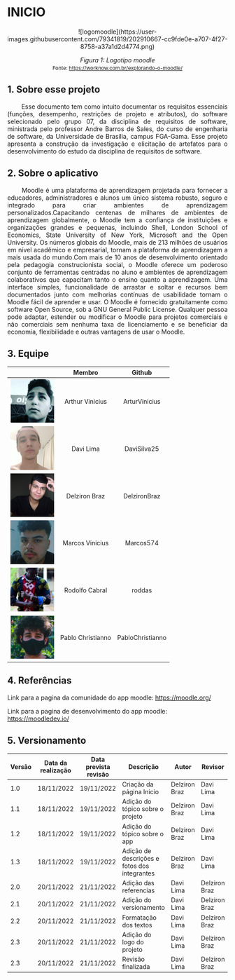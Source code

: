 # INICIO

<center>
![logomoodle](https://user-images.githubusercontent.com/79341819/202910667-cc9fde0e-a707-4f27-8758-a37a1d2d4774.png)

*Figura 1: Logotipo moodle*   
<small>Fonte: https://worknow.com.br/explorando-o-moodle/</small></center>

## 1. Sobre esse projeto

<p align = "justify"> &emsp;&emsp; Esse documento tem como intuito documentar os requisitos essenciais (funções, desempenho, restrições de projeto e atributos), do software selecionado pelo grupo 07, da disciplina de requisitos de software, ministrada pelo professor Andre Barros de Sales, do curso de engenharia de software, da Universidade de Brasília, campus FGA-Gama. Esse projeto apresenta a construção da investigação e elicitação de artefatos para o desenvolvimento do estudo da disciplina de requisitos de software.</p>

## 2. Sobre o aplicativo

<p align = "justify"> &emsp;&emsp; Moodle é uma plataforma de aprendizagem projetada para fornecer a educadores, administradores e alunos um único sistema robusto, seguro e integrado para criar ambientes de aprendizagem personalizados.Capacitando centenas de milhares de ambientes de aprendizagem globalmente, o Moodle tem a confiança de instituições e organizações grandes e pequenas, incluindo Shell, London School of Economics, State University of New York, Microsoft and the Open University. Os números globais do Moodle, mais de 213 milhões de usuários em nível acadêmico e empresarial, tornam a plataforma de aprendizagem a mais usada do mundo.Com mais de 10 anos de desenvolvimento orientado pela pedagogia construcionista social, o Moodle oferece um poderoso conjunto de ferramentas centradas no aluno e ambientes de aprendizagem colaborativos que capacitam tanto o ensino quanto a aprendizagem. Uma interface simples, funcionalidade de arrastar e soltar e recursos bem documentados junto com melhorias contínuas de usabilidade tornam o Moodle fácil de aprender e usar. O Moodle é fornecido gratuitamente como software Open Source, sob a GNU General Public License. Qualquer pessoa pode adaptar, estender ou modificar o Moodle para projetos comerciais e não comerciais sem nenhuma taxa de licenciamento e se beneficiar da economia, flexibilidade e outras vantagens de usar o Moodle.</p>

## 3. Equipe

<center>

|                                                                    |      Membro       |      Github      |
| :----------------------------------------------------------------: | :---------------: | :--------------: |
|  <img src="./assets/integrantes/arthur-vinicius.png" width="100">  |  Arthur Vinicius  |  ArturVinicius   |
|     <img src="./assets/integrantes/davi-lima.png" width="100">     |     Davi Lima     |   DaviSilva25    |
|   <img src="./assets/integrantes/delziron-braz.jpg" width="100">   |   Delziron Braz   |   DelzironBraz   |
|  <img src="./assets/integrantes/marcos-vinicius.png" width="100">  |  Marcos Vinicius  |    Marcos574     |
|  <img src="./assets/integrantes/rodolfo-cabral.jpg" width="100">   |  Rodolfo Cabral   |      roddas      |
| <img src="./assets/integrantes/pablo-christianno.png" width="100"> | Pablo Christianno | PabloChristianno |

</center>

## 4. Referências

Link para a pagina da comunidade do app moodle: https://moodle.org/

Link para a pagina de desenvolvimento do app moodle: https://moodledev.io/

## 5. Versionamento

| Versão | Data da realização | Data prevista revisão | Descrição | Autor | Revisor |
|--------|------|------|-----------|-------|---------|
| 1.0    | 18/11/2022 | 19/11/2022 | Criação da página Inicio | Delziron Braz | Davi Lima |
| 1.1    | 18/11/2022 | 19/11/2022 | Adição do tópico sobre o projeto | Delziron Braz | Davi Lima |
| 1.2    | 18/11/2022 | 19/11/2022 | Adição do tópico sobre o app | Delziron Braz | Davi Lima |
| 1.3    | 18/11/2022 | 19/11/2022 | Adição de descrições e fotos dos integrantes | Delziron Braz | Davi Lima |
| 2.0    | 20/11/2022 | 21/11/2022 | Adição das referencias | Davi Lima | Delziron Braz |
| 2.1    | 20/11/2022 | 21/11/2022 | Adição do versionamento | Davi Lima | Delziron Braz |
| 2.2    | 20/11/2022 | 21/11/2022 | Formatação dos textos | Davi Lima | Delziron Braz |
| 2.3    | 20/11/2022 | 21/11/2022 | Adição do logo do projeto | Davi Lima | Delziron Braz |
| 2.3    | 20/11/2022 | 21/11/2022 | Revisão finalizada | Davi Lima | Delziron Braz |
